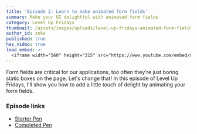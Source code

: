 ```yaml
---
title: 'Episode 2: Learn to make animated form fields'
summary: Make your UI delightful with animated form fields
category: Level Up Fridays
thumbnail: /assets/images/uploads/level-up-fridays-animated-form-fields.jpg
author_id: zeke
published: true
has_video: true
lead_embed: >-
  <iframe width="560" height="315" src="https://www.youtube.com/embed/aKtSDk_r4PA?rel=0" frameborder="0" allow="autoplay; encrypted-media" allowfullscreen></iframe>
---
```


Form fields are critical for our applications, too often they're just boring static boxes on the page. Let's change that! In this episode of Level Up Fridays, I'll show you how to add a little touch of delight by animating your form fields.

### Episode links

* [Starter Pen](https://codepen.io/ebinion/pen/ef1edcf1309848f28d33f1f1ee449f37)
* [Completed Pen](https://codepen.io/ebinion/pen/1e746ba7893028d807bedf5bd3b75d37)
